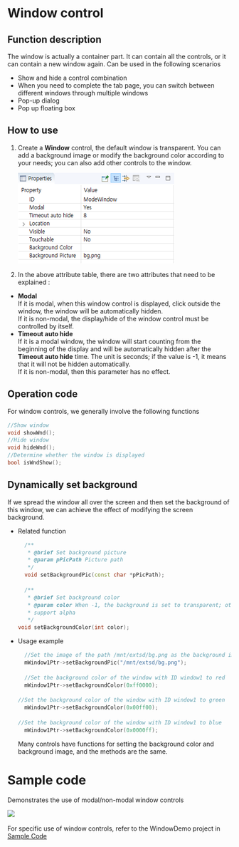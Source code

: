 

# Window control

## Function description
The window is actually a container part. It can contain all the controls, or it can contain a new window again. Can be used in the following scenarios
* Show and hide a control combination
* When you need to complete the tab page, you can switch between different windows through multiple windows
* Pop-up dialog
* Pop up floating box

## How to use  
1. Create a **Window** control, the default window is transparent. You can add a background image or modify the background color according to your needs; you can also add other controls to the window.  

   ![](assets/window/properties.png)
2. In the above attribute table, there are two attributes that need to be explained : 
  * **Modal**  
    If it is modal, when this window control is displayed, click outside the window, the window will be automatically hidden.  
    If it is non-modal, the display/hide of the window control must be controlled by itself.
  * **Timeout auto hide**  
    If it is a modal window, the window will start counting from the beginning of the display and will be automatically hidden after the **Timeout auto hide** time. The unit is seconds; if the value is -1, it means that it will not be hidden automatically.  
    If it is non-modal, then this parameter has no effect.

## Operation code
For window controls, we generally involve the following functions
```C++
//Show window
void showWnd();
//Hide window
void hideWnd();
//Determine whether the window is displayed
bool isWndShow();
```

## Dynamically set background
If we spread the window all over the screen and then set the background of this window, we can achieve the effect of modifying the screen background.

* Related function
  ```c++
	/**
	 * @brief Set background picture
	 * @param pPicPath Picture path
	 */
	void setBackgroundPic(const char *pPicPath);

	/**
	 * @brief Set background color
	 * @param color When -1, the background is set to transparent; other color values are 0xRGB, and the color value does not 
	 * support alpha
	 */
  void setBackgroundColor(int color);
  ```
  
* Usage example
  ```c++
	//Set the image of the path /mnt/extsd/bg.png as the background image of this window control
	mWindow1Ptr->setBackgroundPic("/mnt/extsd/bg.png");
	
	//Set the background color of the window with ID window1 to red
	mWindow1Ptr->setBackgroundColor(0xff0000);
    
  //Set the background color of the window with ID window1 to green
	mWindow1Ptr->setBackgroundColor(0x00ff00);
        
  //Set the background color of the window with ID window1 to blue
	mWindow1Ptr->setBackgroundColor(0x0000ff);
	```

  Many controls have functions for setting the background color and background image, and the methods are the same.

# Sample code
Demonstrates the use of modal/non-modal window controls  

![](assets/window/preview.png) 

For specific use of window controls, refer to the WindowDemo project in [Sample Code](demo_download.md#demo_download)